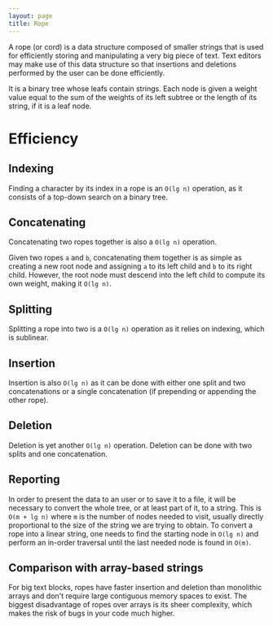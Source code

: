```yaml
---
layout: page
title: Rope
---
```


A rope (or cord) is a data structure composed of smaller strings that is used
for efficiently storing and manipulating a very big piece of text. Text editors
may make use of this data structure so that insertions and deletions performed
by the user can be done efficiently.

It is a binary tree whose leafs contain strings. Each node is given a weight
value equal to the sum of the weights of its left subtree or the length of its
string, if it is a leaf node.

# Efficiency

## Indexing

Finding a character by its index in a rope is an `O(lg n)` operation, as it
consists of a top-down search on a binary tree.

## Concatenating

Concatenating two ropes together is also a `O(lg n)` operation.

Given two ropes `a` and `b`, concatenating them together is as simple as
creating a new root node and assigning `a` to its left child and `b` to its
right child. However, the root node must descend into the left child to compute
its own weight, making it `O(lg n)`.

## Splitting

Splitting a rope into two is a `O(lg n)` operation as it relies on indexing,
which is sublinear.

## Insertion

Insertion is also `O(lg n)` as it can be done with either one split and two
concatenations or a single concatenation (if prepending or appending the other
rope).

## Deletion

Deletion is yet another `O(lg n)` operation. Deletion can be done with two
splits and one concatenation.

## Reporting

In order to present the data to an user or to save it to a file, it will be
necessary to convert the whole tree, or at least part of it, to a string.  This
is `O(m + lg n)` where `m` is the number of nodes needed to visit, usually
directly proportional to the size of the string we are trying to obtain.  To
convert a rope into a linear string, one needs to find the starting node in
`O(lg n)` and perform an in-order traversal until the last needed node is found
in `O(m)`.

## Comparison with array-based strings

For big text blocks, ropes have faster insertion and deletion than monolithic
arrays and don't require large contiguous memory spaces to exist. The biggest
disadvantage of ropes over arrays is its sheer complexity, which makes the risk
of bugs in your code much higher.
